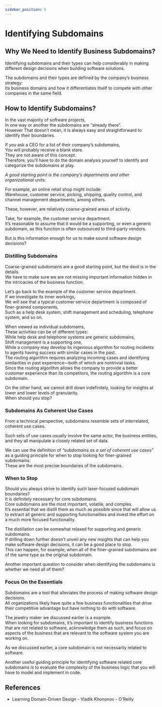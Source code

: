 ```yaml
---
sidebar_position: 5
---
```


# Identifying Subdomains

## Why We Need to Identify Business Subdomains?

Identifying subdomains and their types can help considerably in making different design decisions when building software solutions.

The subdomains and their types are defined by the company’s business strategy:  
Its business domains and how it differentiates itself to compete with other companies in the same field.

## How to Identify Subdomains?

In the vast majority of software projects,  
In one way or another the subdomains are “already there”.  
However That doesn’t mean, it is always easy and straightforward to identify their boundaries.

If you ask a CEO for a list of their company’s subdomains,  
You will probably receive a blank stare.  
They are not aware of this concept.  
Therefore, you’ll have to do the domain analysis yourself to identify and categorize the subdomains at play.

_A good starting point is the company’s departments and other organizational units._

For example, an online retail shop might include:  
Warehouse, customer service, picking, shipping, quality control, and channel management departments, among others.

These, however, are relatively coarse-grained areas of activity.

Take, for example, the customer service department.  
It’s reasonable to assume that it would be a supporting, or even a generic subdomain, as this function is often outsourced to third-party vendors.

But is this information enough for us to make sound software design decisions?

### Distilling Subdomains

Coarse-grained subdomains are a good starting point, but the devil is in the details.  
We have to make sure we are not missing important information hidden in the intricacies of the business function.

Let’s go back to the example of the customer service department.  
If we investigate its inner workings,  
We will see that a typical customer service department is composed of finer-grained components,  
Such as a help desk system, shift management and scheduling, telephone system, and so on.

When viewed as individual subdomains,  
These activities can be of different types:  
While help desk and telephone systems are generic subdomains,  
Shift management is a supporting one,  
While a company may develop its ingenious algorithm for routing incidents to agents having success with similar cases in the past.  
The routing algorithm requires analyzing incoming cases and identifying similarities in past experience—both of which are nontrivial tasks.  
Since the routing algorithm allows the company to provide a better customer experience than its competitors, the routing algorithm is a core subdomain.

On the other hand, we cannot drill down indefinitely, looking for insights at lower and lower levels of granularity.  
When should you stop?

### Subdomains As Coherent Use Cases

From a technical perspective, subdomains resemble sets of interrelated, coherent use cases.

Such sets of use cases usually involve the same actor, the business entities, and they all manipulate a closely related set of data.

We can use the definition of _“subdomains as a set of coherent use cases”_ as a guiding principle for when to stop looking for finer-grained subdomains.  
These are the most precise boundaries of the subdomains.

### When to Stop

Should you always strive to identify such laser-focused subdomain boundaries?  
It is definitely necessary for core subdomains.  
Core subdomains are the most important, volatile, and complex.  
It’s essential that we distill them as much as possible since that will allow us to extract all generic and supporting functionalities and invest the effort on a much more focused functionality.

The distillation can be somewhat relaxed for supporting and generic subdomains.  
If drilling down further doesn’t unveil any new insights that can help you make software design decisions, it can be a good place to stop.  
This can happen, for example, when all of the finer-grained subdomains are of the same type as the original subdomain.

Another important question to consider when identifying the subdomains is whether we need all of them?

### Focus On the Essentials

Subdomains are a tool that alleviates the process of making software design decisions.  
All organizations likely have quite a few business functionalities that drive their competitive advantage but have nothing to do with software.

The jewelry maker we discussed earlier is a example.  
When looking for subdomains, it’s important to identify business functions that are not related to software, acknowledge them as such, and focus on aspects of the business that are relevant to the software system you are working on.

As we discussed earlier, a core subdomain is not necessarily related to software.

Another useful guiding principle for identifying software related core subdomains is to evaluate the complexity of the business logic that you will have to model and implement in code.

## References

- Learning Domain-Driven Design - Vladik Khononov - O'Reilly
